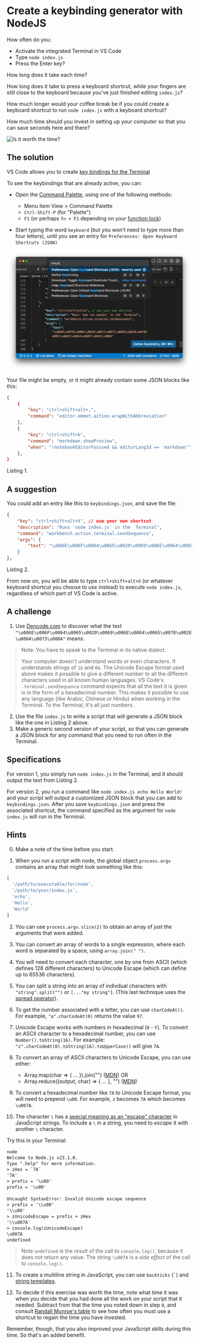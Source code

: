 # Create a keybinding generator with NodeJS #

How often do you:

* Activate the integrated Terminal in VS Code
* Type `node index.js`
* Press the Enter key?

How long does it take each time?

How long does it take to press a keyboard shortcut, while your fingers are still close to the keyboard because you've just finished editing `index.js`?

How much longer would your coffee break be if you could create a keyboard shortcut to run `node index.js` with a keyboard shortcut?

How much time should you invest in setting up your computer so that you can save seconds here and there?

![Is it worth the time?](https://imgs.xkcd.com/comics/is_it_worth_the_time.png)

## The solution

VS Code allows you to create [key bindings for the Terminal](https://code.visualstudio.com/docs/terminal/advanced#_custom-sequence-keybindings)

To see the keybindings that are already active, you can:

* Open the [Command Palette](https://code.visualstudio.com/docs/getstarted/tips-and-tricks#_command-palette), using one of the following methods:
  - Menu item View > Command Palette
  - `Ctrl-Shift-P` (for "Palette")
  - `F1` (or perhaps `fn + F1` depending on your [function lock](https://www.google.com/search?q=function+lock+toggle))

* Start typing the word `keyboard` (but you won't need to type more than four letters), until you see an entry for `Preferences: Open Keyboard Shortcuts (JSON)`

![Open Keyboard Shortcuts](keyboard.webp)

Your file might be empty, or it might already contain some JSON blocks like this:

```json
{
    {
        "key": "ctrl+shift+alt+,",
        "command": "editor.emmet.action.wrapWithAbbreviation"
    },
    {
        "key": "ctrl+shift+k",
        "command": "markdown.showPreview",
        "when": "!notebookEditorFocused && editorLangId == 'markdown'"
    },
}
```
Listing 1.

## A suggestion

You could add an entry like this to `keybindings.json`, and save the file:

```json
{
    "key": "ctrl+shift+alt+X", // use your own shortcut
    "description": "Runs 'node index.js' in the  Terminal",
    "command": "workbench.action.terminal.sendSequence",
    "args": {
        "text": "\u006E\u006F\u0064\u0065\u0020\u0069\u006E\u0064\u0065\u0078\u002E\u006A\u0073\u000A"
    }
},
```
Listing 2.

From now on, you will be able to type `ctrl+shift+alt+X` (or whatever keyboard shortcut you choose to use instead) to execute `node index.js`, regardless of which part of VS Code is active.

## A challenge

1. Use [Dencode.com](https://dencode.com/string/unicode-escape) to discover what the text `"\u006E\u006F\u0064\u0065\u0020\u0069\u006E\u0064\u0065\u0078\u002E\u006A\u0073\u000A"` means.

> Note: You have to speak to the Terminal in its native dialect.
> 
> Your computer doesn't understand words or even characters. It understands strings of `1`s and `0`s. The Unicode Escape format used above makes it possible to give a different number to all the different characters used in all known human languages. VS Code's `.terminal.sendSequence` command expects that all the text it is given is in the form of a hexadecimal number. This makes it possible to use any language (like Arabic, Chinese or Hindu) when working in the Terminal. To the Terminal, it's all just numbers.

2. Use the file `index.js` to write a script that will generate a JSON block like the one in Listing 2 above.
3. Make a generic second version of your script, so that you can generate a JSON block for any command that you need to run often in the Terminal.

## Specifications

For version 1, you simply run `node index.js` in the Terminal, and it should output the text from Listing 2.

For version 2, you run a command like `node index.js echo Hello World!` and your script will output a customized JSON block that you can add to `keybindings.json`. After you save `keybindings.json` and press the associated shortcut, the command specified as the argument for `node index.js` will run in the Terminal.

## Hints

0. Make a note of the time before you start.

1. When you run a script with node, the global object `process.argv` contains an array that might look something like this:

```javascript
[
  '/path/to/executable/for/node',
  '/path/to/your/index.js',
  'echo',
  'Hello',
  'World'
] 
```

2. You can use `process.argv.slice(2)` to obtain an array of just the arguments that were added.

3. You can convert an array of words to a single expression, where each word is separated by a space, using `array.join(" ")`.

4. You will need to convert each character, one by one from ASCII (which defines 128 different characters) to Unicode Escape (which can define up to 65536 characters).

5. You can split a string into an array of indivdual characters with `"string".split("")` or `[..."my string"]`. (This last technique uses the [spread operator](https://developer.mozilla.org/en-US/docs/Web/JavaScript/Reference/Operators/Spread_syntax)).

6. To get the number associated with a letter, you can use `charCodeAt()`. For example, `"a".charCodeAt(0)` returns the value `97`.

7. Unicode Escape works with numbers in hexadecimal (`0` - `F`). To convert an ASCII character to a hexadecimal number, you can use `Number().toString(16)`. For example: `"z".charCodeAt(0).toString(16).toUpperCase()` will  give `7A`.

8. To convert an array of ASCII characters to Unicode Escape, you can use either:
   * Array.map(char => { ... }).join("") ([MDN](https://developer.mozilla.org/en-US/docs/Web/JavaScript/Reference/Global_Objects/Array/map))
   OR
   * Array.reduce((output, char) => { ... }, "")  ([MDN](https://developer.mozilla.org/en-US/docs/Web/JavaScript/Reference/Global_Objects/Array/reduce))

9. To convert a hexadecimal number like `7A` to Unicode Escape format, you will need to prepend `\u00`. For example, `z` becomes `7A` which becomes `\u007A`.

10. The character `\` has a [special meaning as an "escape" character](https://developer.mozilla.org/en-US/docs/Web/JavaScript/Reference/Regular_expressions/Character_escape) in JavaScript strings. To include a `\` in a string, you need to _escape_ it with another `\` character. 

Try this in your Terminal:
```bash-#w
node
Welcome to Node.js v23.1.0.
Type ".help" for more information.
> zHex = `7A`
'7A'
> prefix = '\u00'
prefix = '\u00'

Uncaught SyntaxError: Invalid Unicode escape sequence
> prefix = '\\u00'
'\\u00'
> zUnicodeEscape = prefix + zHex
'\\u007A'
> console.log(zUnicodeEscape)
\u007A
undefined
```
> Note `undefined` is the _result_ of the call to `console.log()`, because it does not return any value. The string `\u007A` is a _side effect_ of the call to `console.log()`.

11. To create a multiline string in JavaScript, you can use `backticks` (`` ` ``) and [string templates](https://developer.mozilla.org/en-US/docs/Web/JavaScript/Reference/Template_literals).

12. To decide if this exercise was worth the time, note what time it was when you decide that you had done all the work on your script that it needed. Subtract from that the time you noted down in step `0`, and consult [Randall Munroe's table](https://explainxkcd.com/1205) to see how often you must use a shortcut to regain the time you have invested.

Remember, though, that you also improved your JavaScript skills during this time. So that's an added benefit.